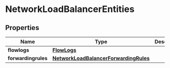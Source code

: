 # NetworkLoadBalancerEntities

## Properties
| Name | Type | Description | Notes |
| ------------ | ------------- | ------------- | ------------- |
| **flowlogs** | [**FlowLogs**](FlowLogs.md) |  | [optional]  |
| **forwardingrules** | [**NetworkLoadBalancerForwardingRules**](NetworkLoadBalancerForwardingRules.md) |  | [optional]  |


